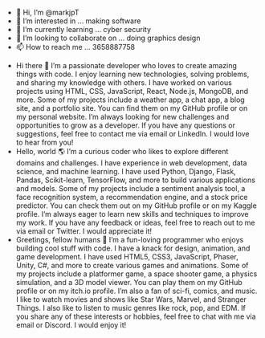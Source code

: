 - 👋 Hi, I’m @markjpT
- 👀 I’m interested in ... making software  
- 🌱 I’m currently learning ... cyber security
- 💞️ I’m looking to collaborate on ... doing graphics design
- 📫 How to reach me ... 3658887758
<!---
markjpT/markjpT is a ✨ special ✨ repository because its `README.md` (this file) appears on your GitHub profile.
You can click the Preview link to take a look at your changes.
--->
- Hi there 👋 I’m a passionate developer who loves to create amazing things with code. I enjoy learning new technologies, solving problems, and sharing my knowledge with others. I have worked on various projects using HTML, CSS, JavaScript, React, Node.js, MongoDB, and more. Some of my projects include a weather app, a chat app, a blog site, and a portfolio site. You can find them on my GitHub profile or on my personal website. I’m always looking for new challenges and opportunities to grow as a developer. If you have any questions or suggestions, feel free to contact me via email or LinkedIn. I would love to hear from you!
- Hello, world 🌎 I’m a curious coder who likes to explore different domains and challenges. I have experience in web development, data science, and machine learning. I have used Python, Django, Flask, Pandas, Scikit-learn, TensorFlow, and more to build various applications and models. Some of my projects include a sentiment analysis tool, a face recognition system, a recommendation engine, and a stock price predictor. You can check them out on my GitHub profile or on my Kaggle profile. I’m always eager to learn new skills and techniques to improve my work. If you have any feedback or ideas, feel free to reach out to me via email or Twitter. I would appreciate it!
- Greetings, fellow humans 🖖 I’m a fun-loving programmer who enjoys building cool stuff with code. I have a knack for design, animation, and game development. I have used HTML5, CSS3, JavaScript, Phaser, Unity, C#, and more to create various games and animations. Some of my projects include a platformer game, a space shooter game, a physics simulation, and a 3D model viewer. You can play them on my GitHub profile or on my itch.io profile. I’m also a fan of sci-fi, comics, and music. I like to watch movies and shows like Star Wars, Marvel, and Stranger Things. I also like to listen to music genres like rock, pop, and EDM. If you share any of these interests or hobbies, feel free to chat with me via email or Discord. I would enjoy it!
